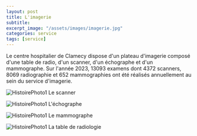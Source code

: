 ```yaml
---
layout: post
title: L'imagerie
subtitle:
excerpt_image: "/assets/images/imagerie.jpg"
categories: service
tags: [service]
---
```


Le centre hospitalier de Clamecy dispose d'un plateau d'imagerie composé d'une table de radio, d'un scanner, d'un échographe et d'un mammographe.
Sur l'année 2023, 13093 examens dont 4372 scanners, 8069 radiographie et 652 mammographies ont été réalisés annuellement au sein du service d'imagerie.

![HistoirePhoto1](https://ch-clamecy.github.io/JEP2025/assets/images/Scanner1.JPG)  Le scanner


![HistoirePhoto1](https://ch-clamecy.github.io/JEP2025/assets/images/echographe.jpg)  L'échographe


![HistoirePhoto1](https://ch-clamecy.github.io/JEP2025/assets/images/mammo.jpg)  Le mammographe


![HistoirePhoto1](https://ch-clamecy.github.io/JEP2025/assets/images/radio.jpg)  La table de radiologie
